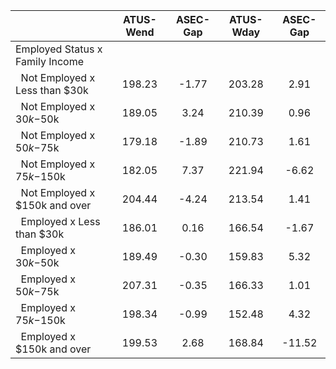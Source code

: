 
|                      |    ATUS-Wend |     ASEC-Gap |    ATUS-Wday |     ASEC-Gap |
| -------------------- | :----------: | :----------: | :----------: | :----------: |
| Employed Status x Family Income |              |              |              |              |
| &nbsp;&nbsp;Not Employed x Less than $30k |       198.23 |        -1.77 |       203.28 |         2.91 |
| &nbsp;&nbsp;Not Employed x $30k-$50k |       189.05 |         3.24 |       210.39 |         0.96 |
| &nbsp;&nbsp;Not Employed x $50k-$75k |       179.18 |        -1.89 |       210.73 |         1.61 |
| &nbsp;&nbsp;Not Employed x $75k-$150k |       182.05 |         7.37 |       221.94 |        -6.62 |
| &nbsp;&nbsp;Not Employed x $150k and over |       204.44 |        -4.24 |       213.54 |         1.41 |
| &nbsp;&nbsp;Employed x Less than $30k |       186.01 |         0.16 |       166.54 |        -1.67 |
| &nbsp;&nbsp;Employed x $30k-$50k |       189.49 |        -0.30 |       159.83 |         5.32 |
| &nbsp;&nbsp;Employed x $50k-$75k |       207.31 |        -0.35 |       166.33 |         1.01 |
| &nbsp;&nbsp;Employed x $75k-$150k |       198.34 |        -0.99 |       152.48 |         4.32 |
| &nbsp;&nbsp;Employed x $150k and over |       199.53 |         2.68 |       168.84 |       -11.52 |

